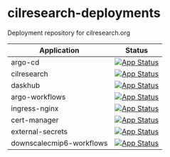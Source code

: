 # cilresearch-deployments
Deployment repository for cilresearch.org

| Application      | Status                                                                                                                                              |
|------------------|-----------------------------------------------------------------------------------------------------------------------------------------------------|
| argo-cd          | [![App Status](https://cd.cilresearch.org/api/badge?name=argo-cd&revision=true)](https://cd.cilresearch.org/applications/argo-cd)                   |
| cilresearch      | [![App Status](https://cd.cilresearch.org/api/badge?name=cilresearch&revision=true)](https://cd.cilresearch.org/applications/cilresearch)           |
| daskhub          | [![App Status](https://cd.cilresearch.org/api/badge?name=daskhub&revision=true)](https://cd.cilresearch.org/applications/daskhub)                   |
| argo-workflows   | [![App Status](https://cd.cilresearch.org/api/badge?name=argo-workflows&revision=true)](https://cd.cilresearch.org/applications/argo-workflows)     |
| ingress-nginx    | [![App Status](https://cd.cilresearch.org/api/badge?name=ingress-nginx&revision=true)](https://cd.cilresearch.org/applications/ingress-nginx)       |
| cert-manager     | [![App Status](https://cd.cilresearch.org/api/badge?name=cert-manager&revision=true)](https://cd.cilresearch.org/applications/cert-manager)         |
| external-secrets | [![App Status](https://cd.cilresearch.org/api/badge?name=external-secrets&revision=true)](https://cd.cilresearch.org/applications/external-secrets) |
| downscalecmip6-workflows | [![App Status](https://cd.cilresearch.org/api/badge?name=downscalecmip6-workflows&revision=true)](https://cd.cilresearch.org/applications/downscalecmip6-workflows)|
